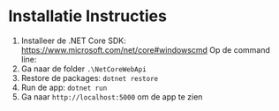 # Installatie Instructies
1. Installeer de .NET Core SDK: https://www.microsoft.com/net/core#windowscmd
Op de command line: 
2. Ga naar de folder `.\NetCoreWebApi`
3. Restore de packages: `dotnet restore`
4. Run de app: `dotnet run`
5. Ga naar `http://localhost:5000` om  de app te zien

